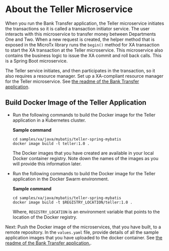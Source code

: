 # About the Teller Microservice

When you run the Bank Transfer application, the Teller microservice initiates the transactions so it is called a transaction initiator service. The user interacts with this microservice to transfer money between Departments One and Two. When a new request is created, the helper method that is exposed in the MicroTx library runs the `begin()` method for XA transaction to start the XA transaction at the Teller microservice. This microservice also contains the business logic to issue the XA commit and roll back calls. This is a Spring Boot microservice.

The Teller service initiates, and then participates in the transaction, so it also requires a resource manager. Set up a XA-compliant resource manager for the Teller microservice. See [the readme of the Bank Transfer application](../../readme.md).

## Build Docker Image of the Teller Application

*  Run the following commands to build the Docker image for the Teller application in a Kubernetes cluster.

    **Sample command**

    ```
    cd samples/xa/java/mybatis/teller-spring-mybatis
    docker image build -t teller:1.0 .
    ```
    The Docker images that you have created are available in your local Docker container registry. Note down the names of the images as you will provide this information later.

*   Run the following commands to build the Docker image for the Teller application in the Docker Swarm environment.
    
    **Sample command**
    ```
    cd samples/xa/java/mybatis/teller-spring-mybatis
    docker image build -t $REGISTRY_LOCATION/teller:1.0 .
    ```

    Where, `REGISTRY_LOCATION` is an environment variable that points to the location of the Docker registry.

Next: Push the Docker image of the microservices, that you have built, to a remote repository. In the `values.yaml` file, provide details of all the sample application images that you have uploaded to the docker container. See [the readme of the Bank Transfer application.](../../readme.md).
